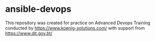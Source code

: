 # ansible-devops
This repository was created for practice on Advanced Devops Training conducted by https://www.koenig-solutions.com/ with support from https://www.dit.gov.bt/
